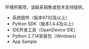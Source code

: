 环境所需项，请联系销售或技术支持提供。

* 系统固件（版本9732及以上）
* Python SDK（版本1.4.4及以上）
* IDE开发工具（OpenDevice IDE）
* Python 2.7.14安装包（Windows）
* App Sample



